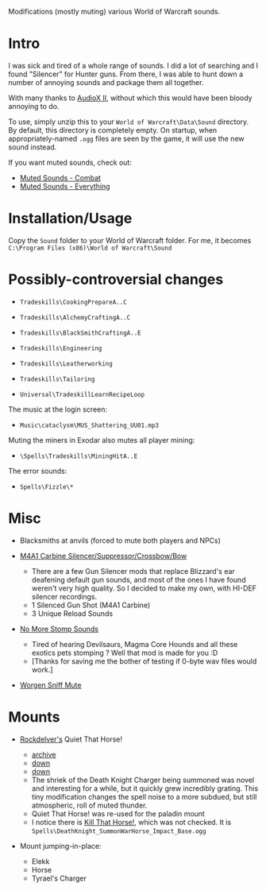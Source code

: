Modifications (mostly muting) various World of Warcraft sounds.


# Intro

I was sick and tired of a whole range of sounds.  I did a lot of searching and I found "Silencer" for Hunter guns.  From there, I was able to hunt down a number of annoying sounds and package them all together.

With many thanks to [AudioX II](https://wow.curseforge.com/projects/20522), without which this would have been bloody annoying to do.

To use, simply unzip this to your `World of Warcraft\Data\Sound` directory.  By default, this directory is completely empty.  On startup, when appropriately-named `.ogg` files are seen by the game, it will use the new sound instead.

If you want muted sounds, check out:

  - [Muted Sounds - Combat](http://www.wowinterface.com/downloads/info18781)
  - [Muted Sounds - Everything](http://www.wowinterface.com/downloads/info18782)


# Installation/Usage

Copy the `Sound` folder to your World of Warcraft folder.  For me, it becomes `C:\Program Files (x86)\World of Warcraft\Sound`


# Possibly-controversial changes

- `Tradeskills\CookingPrepareA..C`
- `Tradeskills\AlchemyCraftingA..C`
- `Tradeskills\BlackSmithCraftingA..E`
- `Tradeskills\Engineering`
- `Tradeskills\Leatherworking`
- `Tradeskills\Tailoring`

- `Universal\TradeskillLearnRecipeLoop`

The music at the login screen:

- `Music\cataclysm\MUS_Shattering_UU01.mp3`

Muting the miners in Exodar also mutes all player mining:

- `\Spells\Tradeskills\MiningHitA..E`

The error sounds:

- `Spells\Fizzle\*`


# Misc

- Blacksmiths at anvils (forced to mute both players and NPCs)

- [M4A1 Carbine Silencer/Suppressor/Crossbow/Bow](https://wow.curseforge.com/projects/61326)
  -  There are a few Gun Silencer mods that replace Blizzard's ear deafening default gun sounds, and most of the ones I have found weren't very high quality. So I decided to make my own, with HI-DEF silencer recordings. 
  -  1 Silenced Gun Shot (M4A1 Carbine)
  -  3 Unique Reload Sounds 

- [No More Stomp Sounds](https://wow.curseforge.com/projects/16409)
  -  Tired of hearing Devilsaurs, Magma Core Hounds and all these exotics pets stomping ? Well that mod is made for you :D
  -  [Thanks for saving me the bother of testing if 0-byte wav files would work.]

- [Worgen Sniff Mute](http://wowinterface.com/downloads/info18989)


# Mounts

- [Rockdelver's](https://www.curseforge.com/members/Rockdelver) Quiet That Horse!
  -  [archive](https://web.archive.org/web/20091208065745/wow.curse.com/downloads/wow-addons/details/qth.aspx)
  -  [down](http://wow.curse.com/downloads/wow-addons/details/qth.aspx)
  -  [down](https://www.curseforge.com/projects/qth/)
  -  The shriek of the Death Knight Charger being summoned was novel and interesting for a while, but it quickly grew incredibly grating. This tiny modification changes the spell noise to a more subdued, but still atmospheric, roll of muted thunder.
  -  Quiet That Horse! was re-used for the paladin mount
  -  I notice there is [Kill That Horse!](https://www.curseforge.com/projects/19772), which was not checked.  It is `Spells\DeathKnight_SummonWarHorse_Impact_Base.ogg`

- Mount jumping-in-place:
  - Elekk
  - Horse
  - Tyrael's Charger
